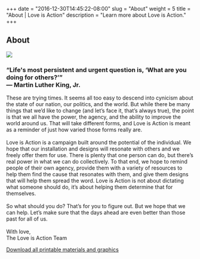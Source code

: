 +++
date = "2016-12-30T14:45:22-08:00"
slug = "About"
weight = 5
title = "About | Love is Action"
description = "Learn more about Love is Action."
+++
<div class="mt2 mb2">
  <h2 class="mb3">About</h2>
  <div class="col-12 overflow-hidden mt2">
    <div class="about-image sm-col-12 md-col-5">
      <div class="about-image-container">
        <img class="fit" src="/img/lisa-about-011017.jpg">
      </div>
    </div>
    <div class="about-copy sm-col-12 md-col-7">
      <div class="sm-col-12 md-col-11 mb2 overflow-hidden">
        <h3 class="overflow-hidden"><span class="italic">“Life's most persistent and urgent question is, ‘What are you doing for others?’”</span>
        </br>
        <span class="author right-align pt1">― Martin Luther King, Jr.</span></h3>
      </div>
      <p class="mt3">These are trying times. It seems all too easy to descend into cynicism about the state of our nation, our politics, and the world. But while there be many things that we’d like to change (and let’s face it, that’s always true), the point is that we all have the power, the agency, and the ability to improve the world around us. That will take different forms, and Love is Action is meant as a reminder of just how varied those forms really are.
      </br>
      </br>
      Love is Action is a campaign built around the potential of the individual. We hope that our installation and designs will resonate with others and we freely offer them for use. There is plenty that one person can do, but there’s real power in what we can do collectively. To that end, we hope to remind people of their own agency, provide them with a variety of resources to help them find the cause that resonates with them, and give them designs that will help them spread the word. Love is Action is not about dictating what someone should do, it’s about helping them determine that for themselves.
      </br>
      </br>
      So what should you do? That’s for you to figure out. But we hope that we can help. Let’s make sure that the days ahead are even better than those past for all of us.
      </br>
      </br>
      With love,
      </br>
      The Love is Action Team</p>
    </div>
  </div>
  <div class="clearfix mt3 mb3">
    <a href="/pdf/loveisaction_all-files.zip" target="_blank">Download all printable materials and graphics</a>
  </div>
<div>
